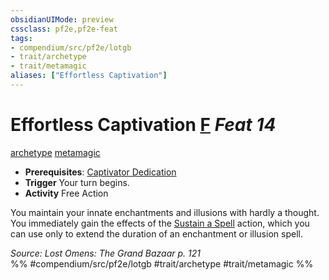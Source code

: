 ```yaml
---
obsidianUIMode: preview
cssclass: pf2e,pf2e-feat
tags:
- compendium/src/pf2e/lotgb
- trait/archetype
- trait/metamagic
aliases: ["Effortless Captivation"]
---
```

# Effortless Captivation  [F](chapter-9-playing-the-game.md#Actions "Free Action") *Feat 14*  
[archetype](archetype.md "Archetype Feat Trait")  [metamagic](metamagic.md "Metamagic General Trait")  

- **Prerequisites**: [Captivator Dedication](captivator-dedication-lotgb.md)
- **Trigger** Your turn begins.
- **Activity** Free Action

You maintain your innate enchantments and illusions with hardly a thought. You immediately gain the effects of the [Sustain a Spell](sustain-a-spell.md) action, which you can use only to extend the duration of an enchantment or illusion spell.

*Source: Lost Omens: The Grand Bazaar p. 121*  
%% #compendium/src/pf2e/lotgb #trait/archetype #trait/metamagic %%